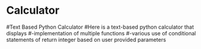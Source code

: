 # Calculator
#Text Based Python Calculator
#Here is a text-based python calculator that displays
#-implementation of multiple functions
#-various use of conditional statements of return integer based on user provided parameters
